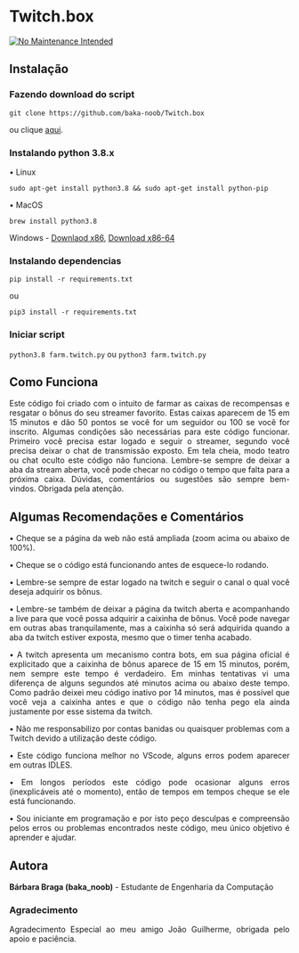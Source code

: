 # Twitch.box

[![No Maintenance Intended](http://unmaintained.tech/badge.svg)](http://unmaintained.tech/)

## Instalação

### Fazendo download do script

`git clone https://github.com/baka-noob/Twitch.box`

<p align="justify">ou clique <a href="https://github.com/baka-noob/Twitch.box/archive/master.zip">aqui</a>.</p>

### Instalando python 3.8.x

• Linux

```console
sudo apt-get install python3.8 && sudo apt-get install python-pip
```

• MacOS

```console
brew install python3.8
```

Windows - <a href="https://www.python.org/ftp/python/3.8.3/python-3.8.3.exe">Downlaod x86</a>, <a href="https://www.python.org/ftp/python/3.8.3/python-3.8.3-amd64.exe">Download x86-64</a>


### Instalando dependencias

```console
pip install -r requirements.txt
```

ou

```console
pip3 install -r requirements.txt
```

### Iniciar script

`python3.8 farm.twitch.py`
ou
`python3 farm.twitch.py`

## Como Funciona

<p align="justify">Este código foi criado com o intuito de farmar as caixas de recompensas e resgatar o bônus do seu streamer favorito. Estas caixas aparecem de 15 em 15 minutos e dão 50 pontos se você for um seguidor ou 100 se você for inscrito. Algumas condições são necessárias para este código funcionar. Primeiro você precisa estar logado e seguir o streamer, segundo você precisa deixar o chat de transmissão exposto. Em tela cheia, modo teatro ou chat oculto este código não funciona. Lembre-se sempre de deixar a aba da stream aberta, você pode checar no código o tempo que falta para a próxima caixa. Dúvidas, comentários ou sugestões são sempre bem-vindos. Obrigada pela atenção.
</p>

## Algumas Recomendações e Comentários

<p align="justify">•	Cheque se a página da web não está ampliada (zoom acima ou abaixo de 100%).
<p align="justify">•	Cheque se o código está funcionando antes de esquece-lo rodando.
<p align="justify">•	Lembre-se sempre de estar logado na twitch e seguir o canal o qual você deseja adquirir os bônus.
<p align="justify">•	Lembre-se também de deixar a página da twitch aberta e acompanhando a live para que você possa adquirir a caixinha de bônus. Você pode navegar em outras abas tranquilamente, mas a caixinha só será adquirida quando a aba da twitch estiver exposta, mesmo que o timer tenha acabado.
<p align="justify">•	A twitch apresenta um mecanismo contra bots, em sua página oficial é explicitado que a caixinha de bônus aparece de 15 em 15 minutos, porém, nem sempre este tempo é verdadeiro. Em minhas tentativas vi uma diferença de alguns segundos até minutos acima ou abaixo deste tempo. Como padrão deixei meu código inativo por 14 minutos, mas é possível que você veja a caixinha antes e que o código não tenha pego ela ainda justamente por esse sistema da twitch. 
<p align="justify">•	Não me responsabilizo por contas banidas ou quaisquer problemas com a Twitch devido a utilização deste código.
<p align="justify">•	Este código funciona melhor no VScode, alguns erros podem aparecer em outras IDLES.
<p align="justify">•	Em longos períodos este código pode ocasionar alguns erros (inexplicáveis até o momento), então de tempos em tempos cheque se ele está funcionando.
<p align="justify">•	Sou iniciante em programação e por isto peço desculpas e compreensão pelos erros ou problemas encontrados neste código, meu único objetivo é aprender e ajudar.
</p>

## Autora

**Bárbara Braga (baka_noob)** - Estudante de Engenharia da Computação


### Agradecimento

<p align="justify"> Agradecimento Especial ao meu amigo João Guilherme, obrigada pelo apoio e paciência.
